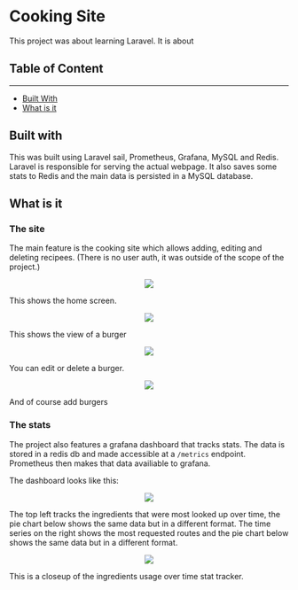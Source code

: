 # Cooking Site

This project was about learning Laravel. It is about 

## Table of Content
---
- [Built With](#built-with)
- [What is it](#What-is-it)

## Built with

This was built using Laravel sail, Prometheus, Grafana, MySQL and Redis. Laravel is responsible for serving the actual webpage. It also saves some stats to Redis and the main data is persisted in a MySQL database. 

## What is it

### The site
The main feature is the cooking site which allows adding, editing and deleting recipees. (There is no user auth, it was outside of the scope of the project.)

<p align="center">
    <img src="readme/main.png">
</p>

This shows the home screen.

<p align="center">
    <img src="readme/view.png">
</p>

This shows the view of a burger

<p align="center">
    <img src="readme/editdelete.png">
</p>

You can edit or delete a burger.

<p align="center">
    <img src="readme/add.png">
</p>

And of course add burgers

### The stats
The project also features a grafana dashboard that tracks stats. The data is stored in a redis db and made accessible at a `/metrics` endpoint. Prometheus then makes that data availiable to grafana.

The dashboard looks like this:

<p align="center">
    <img src="readme/grafanamain.png">
</p>

The top left tracks the ingredients that were most looked up over time, the pie chart below shows the same data but in a different format. The time series on the right shows the most requested routes and the pie chart below shows the same data but in a different format.

<p align="center">
    <img src="readme/timeseriesingr.png">
</p>

This is a closeup of the ingredients usage over time stat tracker.